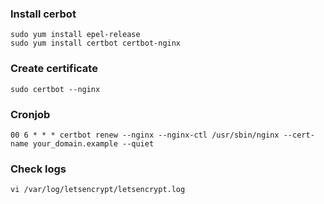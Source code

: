 ### Install cerbot
```
sudo yum install epel-release
sudo yum install certbot certbot-nginx
```

### Create certificate
```
sudo certbot --nginx
```

### Cronjob
```
00 6 * * * certbot renew --nginx --nginx-ctl /usr/sbin/nginx --cert-name your_domain.example --quiet
```

### Check logs
```
vi /var/log/letsencrypt/letsencrypt.log
```
